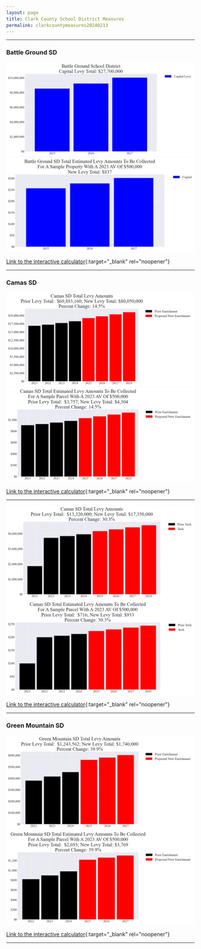 ```yaml
---
layout: page
title: Clark County School District Measures
permalink: clarkcountymeasures20240213
---
```


___

### Battle Ground SD

![Battle Ground SD capital levy totals chart](pagesManual/LeviesReport/20240213/BattleGroundCapital.png "Battle Ground SD capital levy totals chart")
![Battle Ground SD capital levy example parcel chart](pagesManual/LeviesReport/20240213/BattleGroundCapitalParcel.png "Battle Ground SD capital  example parcel chart")

[Link to the interactive calculator](calculator_battle_ground_capital_20240213_enhanced){:target="_blank" rel="noopener"}

___

### Camas SD

![Camas SD enrichment levy totals chart](pagesManual/LeviesReport/20240213/CamasEnrichment.png "Camas SD enrichment levy totals chart")
![Camas SD enrichment levy example parcel chart](pagesManual/LeviesReport/20240213/CamasEnrichmentParcel.png "Camas SD enrichment  example parcel chart")

[Link to the interactive calculator](calculator_camas_enrichment_20240213_enhanced){:target="_blank" rel="noopener"}

___


![Camas SD tech levy totals chart](pagesManual/LeviesReport/20240213/CamasTech.png "Camas SD tech levy totals chart")
![Camas SD tech levy example parcel chart](pagesManual/LeviesReport/20240213/CamasTechParcel.png "Camas SD tech  example parcel chart")

[Link to the interactive calculator](calculator_camas_tech_20240213_enhanced){:target="_blank" rel="noopener"}

___

### Green Mountain SD

![Green Mountain SD enrichment levy totals chart](pagesManual/LeviesReport/20240213/GreenMountainEnrichment.png "Green Mountain SD enrichment levy totals chart")
![Green Mountain SD enrichment levy example parcel chart](pagesManual/LeviesReport/20240213/GreenMountainEnrichmentParcel.png "Green Mountain SD enrichment  example parcel chart")

[Link to the interactive calculator](calculator_green_mountain_enrichment_20240213_enhanced){:target="_blank" rel="noopener"}

___

